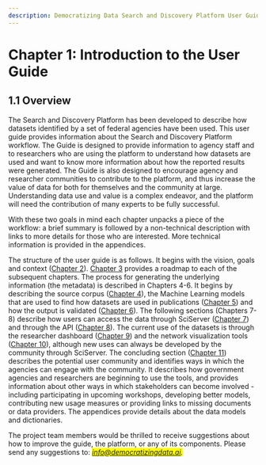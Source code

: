 ```yaml
---
description: Democratizing Data Search and Discovery Platform User Guide
---
```


# Chapter 1: Introduction to the User Guide

## 1.1  Overview <a href="#sec-1-1" id="sec-1-1"></a>

The Search and Discovery Platform has been developed to describe how datasets identified by a set of federal agencies have been used. This user guide provides information about the Search and Discovery Platform workflow. The Guide is designed to provide information to agency staff and to researchers who are using the platform to understand how datasets are used and want to know more information about how the reported results were generated. The Guide is also designed to encourage agency and researcher communities to contribute to the platform, and thus increase the value of data for both for themselves and the community at large. Understanding data use and value is a complex endeavor, and the platform will need the contribution of many experts to be fully successful.&#x20;

With these two goals in mind each chapter unpacks a piece of the workflow: a brief summary is followed by a non-technical description with links to more details for those who are interested. More technical information is provided in the appendices.&#x20;

The structure of the user guide is as follows. It begins with the vision, goals and context ([Chapter 2](02-background.md)). [Chapter 3](03-workflow.md) provides a roadmap to each of the subsequent chapters. The process for generating the underlying information (the metadata) is described in Chapters 4-6. It begins by describing the source corpus ([Chapter 4](04-corpusdev.md)), the Machine Learning models that are used to find how datasets are used in publications ([Chapter 5](05-algorithms.md)) and how the output is validated ([Chapter 6](06-validationtools.md)). The following sections (Chapters 7-8) describe how users can access the data through SciServer ([Chapter 7](07-jupyterandsciserver.md)) and through the API ([Chapter 8](08-api.md)). The current use of the datasets is through the researcher dashboard ([Chapter 9](09-usagedashboard.md)) and the network visualization tools ([Chapter 10](10-networkdashboard.md)), although new uses can always be developed by the community through SciServer. The concluding section ([Chapter 11](11-community.md)) describes the potential user community and identifies ways in which the agencies can engage with the community. It describes how government agencies and researchers are beginning to use the tools, and provides information about other ways in which stakeholders can become involved - including participating in upcoming workshops, developing better models, contributing new usage measures or providing links to missing documents or data providers. The appendices provide details about the data models and dictionaries.&#x20;



The project team members would be thrilled to receive suggestions about how to improve the guide, the platform, or any of its components. Please send any suggestions to: _<mark style="color:blue;">info@democratizingdata.ai.</mark>_

